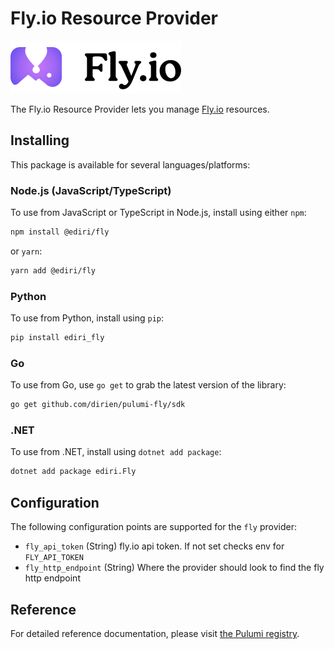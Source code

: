 # Fly.io Resource Provider

![Fly.io](./img/fly.png)

The Fly.io Resource Provider lets you manage [Fly.io](https://fly.io/) resources.

## Installing

This package is available for several languages/platforms:

### Node.js (JavaScript/TypeScript)

To use from JavaScript or TypeScript in Node.js, install using either `npm`:

```bash
npm install @ediri/fly
```

or `yarn`:

```bash
yarn add @ediri/fly
```

### Python

To use from Python, install using `pip`:

```bash
pip install ediri_fly
```

### Go

To use from Go, use `go get` to grab the latest version of the library:

```bash
go get github.com/dirien/pulumi-fly/sdk
```

### .NET

To use from .NET, install using `dotnet add package`:

```bash
dotnet add package ediri.Fly
```

## Configuration

The following configuration points are supported for the `fly` provider:

* `fly_api_token` (String) fly.io api token. If not set checks env for `FLY_API_TOKEN`
* `fly_http_endpoint` (String) Where the provider should look to find the fly http endpoint

## Reference

For detailed reference documentation, please visit [the Pulumi registry](https://www.pulumi.com/registry/packages/fly/api-docs/).
